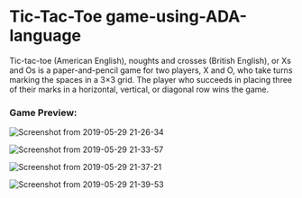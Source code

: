 # Tic-Tac-Toe game-using-ADA-language
Tic-tac-toe (American English), noughts and crosses (British English), or Xs and Os is a paper-and-pencil game for two players, X and O, who take turns marking the spaces in a 3×3 grid. The player who succeeds in placing three of their marks in a horizontal, vertical, or diagonal row wins the game. 

### Game Preview:
![Screenshot from 2019-05-29 21-26-34](https://user-images.githubusercontent.com/29921692/58572061-9b8db880-8258-11e9-993c-0bc84bf7fb16.png)

![Screenshot from 2019-05-29 21-33-57](https://user-images.githubusercontent.com/29921692/58572653-b57bcb00-8259-11e9-98d2-08d3e8d3fafa.png)

![Screenshot from 2019-05-29 21-37-21](https://user-images.githubusercontent.com/29921692/58572887-2e7b2280-825a-11e9-9604-64e5ccfcd3cb.png)

![Screenshot from 2019-05-29 21-39-53](https://user-images.githubusercontent.com/29921692/58573032-7ef28000-825a-11e9-8910-13e541954b99.png)

